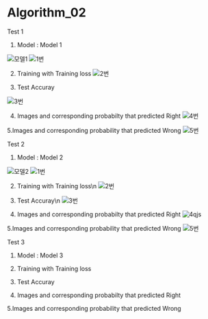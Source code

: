 # Algorithm_02
Test 1
1. Model : 
Model 1

![모델1](https://user-images.githubusercontent.com/81460020/121791366-1a79a200-cc24-11eb-91e6-7162fde97652.png)
![1번](https://user-images.githubusercontent.com/81460020/121791424-a390d900-cc24-11eb-8549-ef8f0185dbe8.png)

2.  Training with Training loss
![2번](https://user-images.githubusercontent.com/81460020/121791430-b4d9e580-cc24-11eb-9fdb-5dc5f77199b1.png)

3. Test Accuray

![3번](https://user-images.githubusercontent.com/81460020/121791438-c58a5b80-cc24-11eb-8232-4483b3d67284.png)

4. Images and corresponding probabilty that predicted Right
![4번](https://user-images.githubusercontent.com/81460020/121791439-c622f200-cc24-11eb-9f68-29b3d1c4540c.png)

5.Images and corresponding probability that predicted Wrong
![5번](https://user-images.githubusercontent.com/81460020/121791440-c622f200-cc24-11eb-9b8b-6635cb0eb465.png)

Test 2
1. Model : 
Model 2

![모델2](https://user-images.githubusercontent.com/81460020/121791565-1a7aa180-cc26-11eb-8be8-e4951bcb78aa.png)
![1번](https://user-images.githubusercontent.com/81460020/121791568-28c8bd80-cc26-11eb-9ae1-c56e300a1c0f.png)


2.  Training with Training loss\n
![2번](https://user-images.githubusercontent.com/81460020/121791569-29f9ea80-cc26-11eb-877d-d367552843e4.png)

3. Test Accuray\n
![3번](https://user-images.githubusercontent.com/81460020/121791570-29f9ea80-cc26-11eb-9672-ecaa53114ba0.png)

4. Images and corresponding probabilty that predicted Right
![4qjs](https://user-images.githubusercontent.com/81460020/121791571-2a928100-cc26-11eb-8969-ba27f63f16c5.png)

5.Images and corresponding probability that predicted Wrong
![5번](https://user-images.githubusercontent.com/81460020/121791573-2a928100-cc26-11eb-9fe7-f3cbaa155a66.png)

Test 3
1. Model : 
Model 3


2.  Training with Training loss

3. Test Accuray

4. Images and corresponding probabilty that predicted Right

5.Images and corresponding probability that predicted Wrong
